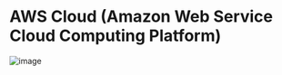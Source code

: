 # AWS Cloud (Amazon Web Service Cloud Computing Platform)

![image](https://user-images.githubusercontent.com/60442877/233717741-8a230841-b416-4876-b6eb-28925041ab42.png)

